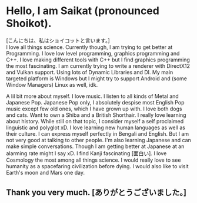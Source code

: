# Hello, I am Saikat (pronounced Shoikot).
[こんにちは、私はショイコットと言います。]\
I love all things science.
Currently though, I am trying to get better at Programming.
I love low level programming, graphics programming and C++.
I love making different tools with C++ 
but I find graphics programming the most fascinating.
I am currently trying to write a renderer 
with DirectX12 and Vulkan support.
Using lots of Dynamic Libraries and DI.
My main targeted platform is Windows 
but I might try to support Android and (some Window Managers) Linux as well, idk.

A lil bit more about myself.
I love music. I listen to all kinds of Metal and
Japanese Pop. Japanese Pop only,
I absolutely despise most English Pop music except few
old ones, which I have grown up with.
I love both dogs and cats.
Want to own a Shiba and a British Shorthair.
I really love learning about history.
While still on that topic,
I consider myself a self proclaimed linguistic and polyglot xD.
I love learning new human languages as well as their culture.
I can express myself perfectly in Bengali and English.
But I am not very good at talking to other people.
I'm also learning Japanese and can make simple conversations. Though I am getting better at Japanese at an alarming rate might I say xD.
I find Kanji fascinating [面白い].
I love Cosmology the most among all things science. I would really love to see humanity as a spacefaring civilization before dying.
I would also like to visit Earth's moon and Mars one day.

## Thank you very much. [ありがとうございました。]
<!--
**razerx100/razerx100** is a ✨ _special_ ✨ repository because its `README.md` (this file) appears on your GitHub profile.

Here are some ideas to get you started:

- 🔭 I’m currently working on ...
- 🌱 I’m currently learning ...
- 👯 I’m looking to collaborate on ...
- 🤔 I’m looking for help with ...
- 💬 Ask me about ...
- 📫 How to reach me: ...
- 😄 Pronouns: ...
- ⚡ Fun fact: ...
-->
